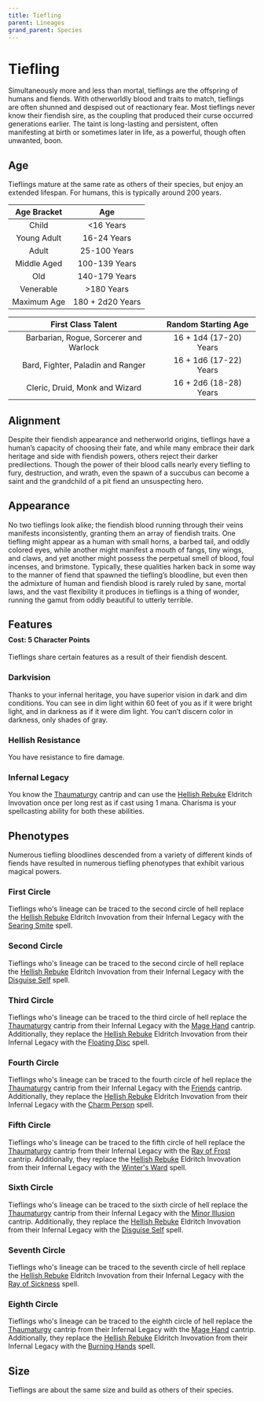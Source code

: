 ```yaml
---
title: Tiefling
parent: Lineages
grand_parent: Species
---
```


# Tiefling
Simultaneously more and less than mortal, tieflings are the offspring of humans and fiends. With otherworldly blood and traits to match, tieflings are often shunned and despised out of reactionary fear. Most tieflings never know their fiendish sire, as the coupling that produced their curse occurred generations earlier. The taint is long-lasting and persistent, often manifesting at birth or sometimes later in life, as a powerful, though often unwanted, boon.

## Age
Tieflings mature at the same rate as others of their species, but enjoy an extended lifespan. For humans, this is typically around 200 years.

| Age Bracket | Age |
|:-----------:|:---:|
| Child       | <16 Years        |
| Young Adult | 16-24 Years      |
| Adult       | 25-100 Years     |
| Middle Aged | 100-139 Years    |
| Old         | 140-179 Years    |
| Venerable   | >180 Years       |
| Maximum Age | 180 + 2d20 Years |

| First Class Talent | Random Starting Age |
|:------------------:|:-------------------:|
| Barbarian, Rogue, Sorcerer and Warlock | 16 + 1d4 (17-20) Years |
| Bard, Fighter, Paladin and Ranger      | 16 + 1d6 (17-22) Years |
| Cleric, Druid, Monk and Wizard         | 16 + 2d6 (18-28) Years |

## Alignment
Despite their fiendish appearance and netherworld origins, tieflings have a human’s capacity of choosing their fate, and while many embrace their dark heritage and side with fiendish powers, others reject their darker predilections. Though the power of their blood calls nearly every tiefling to fury, destruction, and wrath, even the spawn of a succubus can become a saint and the grandchild of a pit fiend an unsuspecting hero.

## Appearance
No two tieflings look alike; the fiendish blood running through their veins manifests inconsistently, granting them an array of fiendish traits. One tiefling might appear as a human with small horns, a barbed tail, and oddly colored eyes, while another might manifest a mouth of fangs, tiny wings, and claws, and yet another might possess the perpetual smell of blood, foul incenses, and brimstone. Typically, these qualities harken back in some way to the manner of fiend that spawned the tiefling’s bloodline, but even then the admixture of human and fiendish blood is rarely ruled by sane, mortal laws, and the vast flexibility it produces in tieflings is a thing of wonder, running the gamut from oddly beautiful to utterly terrible.

## Features

<div style="margin-top:-10px;"></div>

#### **Cost:** 5 Character Points
Tieflings share certain features as a result of their fiendish descent.

### Darkvision
Thanks to your infernal heritage, you have superior vision in dark and dim conditions. You can see in dim light within 60 feet of you as if it were bright light, and in darkness as if it were dim light. You can’t discern color in darkness, only shades of gray.

### Hellish Resistance
You have resistance to fire damage.

### Infernal Legacy
You know the [Thaumaturgy](https://stormchaserroleplaying.com/stormchaserRPG/Spells/Cantrips/Transmutation/#thaumaturgy) cantrip and can use the [Hellish Rebuke](https://stormchaserroleplaying.com/stormchaserRPG/Spells/1/Evocation/#hellish-rebuke) Eldritch Invovation once per long rest as if cast using 1 mana. Charisma is your spellcasting ability for both these abilities.

## Phenotypes
Numerous tiefling bloodlines descended from a variety of different kinds of fiends have resulted in numerous tiefling phenotypes that exhibit various magical powers.

### First Circle	
Tieflings who's lineage can be traced to the second circle of hell replace the [Hellish Rebuke](https://stormchaserroleplaying.com/stormchaserRPG/Spells/1/Evocation/#hellish-rebuke) Eldritch Invovation from their Infernal Legacy with the [Searing Smite](https://stormchaserroleplaying.com/stormchaserRPG/Spells/1/Evocation/#searing-smite) spell.

### Second Circle
Tieflings who's lineage can be traced to the second circle of hell replace the [Hellish Rebuke](https://stormchaserroleplaying.com/stormchaserRPG/Spells/1/Evocation/#hellish-rebuke) Eldritch Invovation from their Infernal Legacy with the [Disguise Self]() spell.

### Third Circle
Tieflings who's lineage can be traced to the third circle of hell replace the [Thaumaturgy](https://stormchaserroleplaying.com/stormchaserRPG/Spells/Cantrips/Transmutation/#thaumaturgy) cantrip from their Infernal Legacy with the [Mage Hand](https://stormchaserroleplaying.com/stormchaserRPG/Spells/Cantrips/Conjuration/#mage-hand) cantrip. Additionally, they replace the [Hellish Rebuke](https://stormchaserroleplaying.com/stormchaserRPG/Spells/1/Evocation/#hellish-rebuke) Eldritch Invovation from their Infernal Legacy with the [Floating Disc]() spell.

### Fourth Circle
Tieflings who's lineage can be traced to the fourth circle of hell replace the [Thaumaturgy](https://stormchaserroleplaying.com/stormchaserRPG/Spells/Cantrips/Transmutation/#thaumaturgy) cantrip from their Infernal Legacy with the [Friends](https://stormchaserroleplaying.com/stormchaserRPG/Spells/Cantrips/Charms/#friends) cantrip. Additionally, they replace the [Hellish Rebuke](https://stormchaserroleplaying.com/stormchaserRPG/Spells/1/Evocation/#hellish-rebuke) Eldritch Invovation from their Infernal Legacy with the [Charm Person]() spell.

### Fifth Circle
Tieflings who's lineage can be traced to the fifth circle of hell replace the [Thaumaturgy](https://stormchaserroleplaying.com/stormchaserRPG/Spells/Cantrips/Transmutation/#thaumaturgy) cantrip from their Infernal Legacy with the [Ray of Frost](https://stormchaserroleplaying.com/stormchaserRPG/Spells/Cantrips/Evocation/#ray-of-frost) cantrip. Additionally, they replace the [Hellish Rebuke](https://stormchaserroleplaying.com/stormchaserRPG/Spells/1/Evocation/#hellish-rebuke) Eldritch Invovation from their Infernal Legacy with the [Winter's Ward](https://stormchaserroleplaying.com/stormchaserRPG/Spells/1/Warding/#winters-ward) spell.

### Sixth Circle
Tieflings who's lineage can be traced to the sixth circle of hell replace the [Thaumaturgy](https://stormchaserroleplaying.com/stormchaserRPG/Spells/Cantrips/Transmutation/#thaumaturgy) cantrip from their Infernal Legacy with the [Minor Illusion](https://stormchaserroleplaying.com/stormchaserRPG/Spells/Cantrips/Illusion/#minor-illusion) cantrip. Additionally, they replace the [Hellish Rebuke](https://stormchaserroleplaying.com/stormchaserRPG/Spells/1/Evocation/#hellish-rebuke) Eldritch Invovation from their Infernal Legacy with the [Disguise Self]() spell.

### Seventh Circle
Tieflings who's lineage can be traced to the seventh circle of hell replace the [Hellish Rebuke](https://stormchaserroleplaying.com/stormchaserRPG/Spells/1/Evocation/#hellish-rebuke) Eldritch Invovation from their Infernal Legacy with the [Ray of Sickness]() spell.

### Eighth Circle
Tieflings who's lineage can be traced to the eighth circle of hell replace the [Thaumaturgy](https://stormchaserroleplaying.com/stormchaserRPG/Spells/Cantrips/Transmutation/#thaumaturgy) cantrip from their Infernal Legacy with the [Mage Hand](https://stormchaserroleplaying.com/stormchaserRPG/Spells/Cantrips/Conjuration/#mage-hand) cantrip. Additionally, they replace the [Hellish Rebuke](https://stormchaserroleplaying.com/stormchaserRPG/Spells/1/Evocation/#hellish-rebuke) Eldritch Invovation from their Infernal Legacy with the [Burning Hands]() spell.

## Size
Tieflings are about the same size and build as others of their species.
